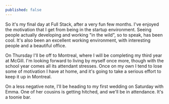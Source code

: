 ```yaml
---
published: false
---
```


So it's my final day at Full Stack, after a very fun few months. I've enjoyed the motivation that I get from being in the startup environment. Seeing people actually developing and working "in the wild", so to speak, has been cool. It's also been an excellent working environment, with interesting people and a beautiful office. 

On Thursday I'll be off to Montreal, where I will be completing my third year at McGill. I'm looking forward to living by myself once more, though with the school year comes all its attendant stresses. Once on my own I tend to lose some of motivation I have at home, and it's going to take a serious effort to keep it up in Montreal. 

On a less negative note, I'll be heading to my first wedding on Saturday with Emma. One of her cousins is getting hitched, and we'll be in attendance. It's a toonie bar.